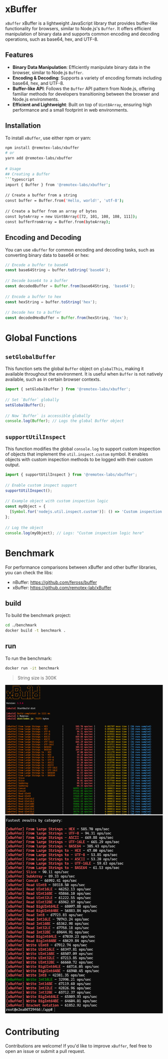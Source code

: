 # xBuffer

`xBuffer`
xBuffer is a lightweight JavaScript library that provides buffer-like functionality for browsers, similar to Node.js's `Buffer`. 
It offers efficient manipulation of binary data and supports common encoding and decoding operations, such as base64, hex, and UTF-8.

## Features

- **Binary Data Manipulation**:  Efficiently manipulate binary data in the browser, similar to Node.js `Buffer`.
- **Encoding & Decoding**: Supports a variety of encoding formats including base64, hex, and UTF-8.
- **Buffer-like API**: Follows the `Buffer` API pattern from Node.js, offering familiar methods for developers transitioning between the browser and Node.js environments.
- **Efficient and Lightweight**: Built on top of `Uint8Array`, ensuring high performance and a small footprint in web environments.

## Installation

To install `xBuffer`, use either npm or yarn:
```bash
npm install @remotex-labs/xbuffer
# or
yarn add @remotex-labs/xbuffer

# Usage
## Creating a Buffer
```typescript
import { Buffer } from '@remotex-labs/xbuffer';

// Create a buffer from a string
const buffer = Buffer.from('Hello, world!', 'utf-8');

// Create a buffer from an array of bytes
const byteArray = new Uint8Array([72, 101, 108, 108, 111]);
const bufferFromArray = Buffer.from(byteArray);
```

## Encoding and Decoding
You can use `xBuffer` for common encoding and decoding tasks, such as converting binary data to base64 or hex:
```typescript
// Encode a buffer to base64
const base64String = buffer.toString('base64');

// Decode base64 to a buffer
const decodedBuffer = Buffer.from(base64String, 'base64');

// Encode a buffer to hex
const hexString = buffer.toString('hex');

// Decode hex to a buffer
const decodedHexBuffer = Buffer.from(hexString, 'hex');
```

# Global Functions
## `setGlobalBuffer`
This function sets the global `Buffer` object on `globalThis`, making it available throughout the environment. It is useful when `Buffer` is not natively available, such as in certain browser contexts.
```typescript
import { setGlobalBuffer } from '@remotex-labs/xbuffer';

// Set `Buffer` globally
setGlobalBuffer();

// Now `Buffer` is accessible globally
console.log(Buffer); // Logs the global Buffer object
```

## `supportUtilInspect`
This function modifies the global `console.log` to support custom inspection of objects that implement the `util.inspect.custom` symbol. 
It enables objects with custom inspection methods to be logged with their custom output.
```typescript
import { supportUtilInspect } from '@remotex-labs/xbuffer';

// Enable custom inspect support
supportUtilInspect();

// Example object with custom inspection logic
const myObject = {
  [Symbol.for('nodejs.util.inspect.custom')]: () => 'Custom inspection logic here',
};

// Log the object
console.log(myObject); // Logs: "Custom inspection logic here"
```

# Benchmark
For performance comparisons between xBuffer and other buffer libraries, you can check the libs:
- nBuffer: https://github.com/feross/buffer
- xBuffer: https://github.com/remotex-lab/xBuffer

## build
To build the benchmark project:

```bash
cd ./benchmark
docker build -t benchmark .
```

## run 
To run the benchmark:
```bash
docker run -it benchmark
```

> String size is 300K 

![image](benchmark/benchmark-1.png)
![image](benchmark/benchmark-2.png)

# Contributing
Contributions are welcome! If you'd like to improve `xBuffer`, feel free to open an issue or submit a pull request.
